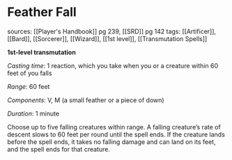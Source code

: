 # Feather Fall
sources: [[Player's Handbook]] pg 239, [[SRD]] pg 142
tags: [[Artificer]], [[Bard]], [[Sorcerer]], [[Wizard]], [[1st level]], [[Transmutation Spells]]

**1st-level transmutation**

*Casting time*: 1 reaction, which you take when you or a creature within 60 feet of you falls

*Range*: 60 feet

*Components*: V, M (a small feather or a piece of down)

*Duration*: 1 minute

Choose up to five falling creatures within range. A falling creature’s rate of descent slows to 60 feet per round until the spell ends. If the creature lands before the spell ends, it takes no falling damage and can land on its feet, and the spell ends for that creature.
